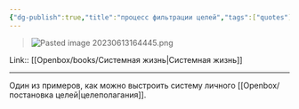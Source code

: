 ```yaml
---
{"dg-publish":true,"title":"процесс фильтрации целей","tags":["quotes"],"date":"2023-06-13T16:44:44+03:00","modified_at":"2023-09-11T11:39:45+03:00","alias":"процесс фильтрации целей","dg-path":"/quotes/202306131644.md","permalink":"/quotes/202306131644/","dgPassFrontmatter":true}
---
```



> ![Pasted image 20230613164445.png](/openbox/assets/img/Pasted%20image%2020230613164445.png)

Link:: [[Openbox/books/Системная жизнь\|Системная жизнь]]

---

Один из примеров, как можно выстроить систему личного [[Openbox/постановка целей\|целеполагания]].
